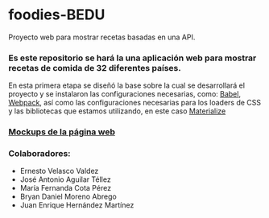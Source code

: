 # foodies-BEDU
Proyecto web para mostrar recetas basadas en una API.

### Es este repositorio se hará la una aplicación web para mostrar recetas de comida de 32 diferentes países.

En esta primera etapa se diseñó la base sobre la cual se desarrollará el proyecto y se instalaron las configuraciones necesarias, como: [Babel](https://babeljs.io/), [Webpack](https://webpack.js.org/), así como las configuraciones necesarias para los loaders de CSS y las bibliotecas que estamos utilizando, en este caso [Materialize](https://materializecss.com/)

### [Mockups de la página web](https://marvelapp.com/prototype/15a6ijbe/screen/81333478)

### Colaboradores:
- Ernesto Velasco Valdez
- José Antonio Aguilar Téllez
- María Fernanda Cota Pérez
- Bryan Daniel Moreno Abrego
- Juan Enrique Hernández Martínez
